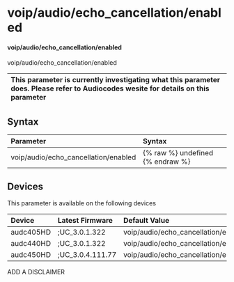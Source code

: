 ﻿---
description: voip/audio/echo_cancellation/enabled
search: false
---

# voip/audio/echo_cancellation/enabled

#### voip/audio/echo_cancellation/enabled

voip/audio/echo_cancellation/enabled


| This parameter is currently investigating what this parameter does. Please refer to Audiocodes wesite for details on this parameter | 
| :--- |

## Syntax
| Parameter | Syntax |
| :--- | :--- |
|voip/audio/echo_cancellation/enabled | {% raw %} undefined {% endraw %}|

## Devices
This parameter is available on the following devices

| Device | Latest Firmware | Default Value |
|:---|:---|:---|
| audc405HD | ;UC_3.0.1.322 | voip/audio/echo_cancellation/enabled=1 
| audc440HD | ;UC_3.0.1.322 | voip/audio/echo_cancellation/enabled=1 
| audc450HD | ;UC_3.0.4.111.77 | voip/audio/echo_cancellation/enabled=1 

ADD A DISCLAIMER
